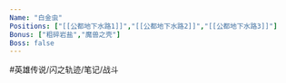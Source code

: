 ```yaml
---
Name: "白金虫"
Positions: ["[[公都地下水路1]]","[[公都地下水路2]]","[[公都地下水路3]]"]
Bonus: ["粗碎岩盐","魔兽之壳"]
Boss: false
---
```


#英雄传说/闪之轨迹/笔记/战斗
